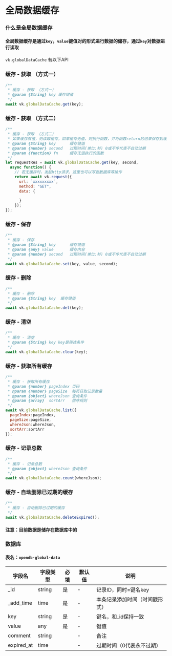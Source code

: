 # 全局数据缓存

### 什么是全局数据缓存
#### 全局数据缓存是通过`key`，`value`键值对的形式进行数据的储存，通过`key`对数据进行读取

`vk.globalDataCache` 有以下API

### 缓存 - 获取 （方式一）
```js
/**
 * 缓存 - 获取 （方式一）
 * @param {String} key 缓存键值
 */
await vk.globalDataCache.get(key);
```

### 缓存 - 获取 （方式二）
```js
/**
 * 缓存 - 获取 （方式二）
 * 如果缓存有值，则读取缓存，如果缓存无值，则执行函数，并将函数return的结果保存到缓存
 * @param {String} key      缓存键值
 * @param {number} second   过期时间(单位:秒) 0或不传代表不自动过期
 * @param {function} fn     缓存无值执行的函数
 */
let requestRes = await vk.globalDataCache.get(key, second,
  async function() {
    // 若无缓存时，发起http请求，这里也可以写查数据库等操作
    return await vk.request({
      url: `xxxxxxxxx`,
      method: "GET",
      data: {
     
      }
    });
});
```

### 缓存 - 保存
```js
/**
 * 缓存 - 保存
 * @param {String} key      缓存键值
 * @param {any} value       缓存内容
 * @param {number} second   过期时间(单位:秒) 0或不传代表不自动过期
 */
await vk.globalDataCache.set(key, value, second);
```

### 缓存 - 删除
```js
/**
 * 缓存 - 删除
 * @param {String} key  缓存键值
 */
await vk.globalDataCache.del(key);
```

### 缓存 - 清空
```js
/**
 * 缓存 - 清空
 * @param {String} key key是筛选条件
 */
await vk.globalDataCache.clear(key);
```

### 缓存 - 获取所有缓存
```js
/**
 * 缓存 - 获取所有缓存
 * @param {number} pageIndex 页码
 * @param {number} pageSize  每页获取记录数量
 * @param {object} whereJson 查询条件
 * @param {array}  sortArr   排序规则
 */
await vk.globalDataCache.list({
  pageIndex:pageIndex,
  pageSize:pageSize,
  whereJson:whereJson,
  sortArr:sortArr
});
```

### 缓存 - 记录总数
```js
/**
 * 缓存 - 记录总数
 * @param {object} whereJson 查询条件
 */
await vk.globalDataCache.count(whereJson);
```


### 缓存 - 自动删除已过期的缓存
```js
/**
 * 缓存 - 自动删除已过期的缓存
 */
await vk.globalDataCache.deleteExpired();
```


#### 注意：目前数据是储存在数据库中的
### 数据库

#### 表名：`opendb-global-data`


| 字段名             | 字段类型                           | 必填    | 默认值  | 说明 |
|------------------|-------------------------------|---------|--------|-------|
| _id            | string | 是  | - | 记录ID，同时=键名key |
| _add_time      | time | 是  | - | 本条记录添加时间（时间戳形式） |
| key            | string | 是  | - | 键名，和_id保持一致 |
| value          | any | 是 | - | 键值 |
| comment        | string |   | - | 备注 |
| expired_at     | time |   | - | 过期时间（0代表永不过期） |